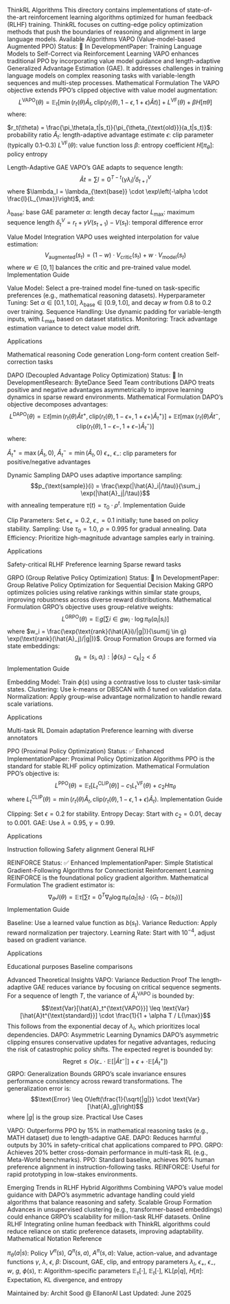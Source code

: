 ThinkRL Algorithms
This directory contains implementations of state-of-the-art reinforcement learning algorithms optimized for human feedback (RLHF) training. ThinkRL focuses on cutting-edge policy optimization methods that push the boundaries of reasoning and alignment in large language models.
Available Algorithms
VAPO (Value-model-based Augmented PPO)
Status: 🚧 In DevelopmentPaper: Training Language Models to Self-Correct via Reinforcement Learning
VAPO enhances traditional PPO by incorporating value model guidance and length-adaptive Generalized Advantage Estimation (GAE). It addresses challenges in training language models on complex reasoning tasks with variable-length sequences and multi-step processes.
Mathematical Formulation
The VAPO objective extends PPO’s clipped objective with value model augmentation:
$$L^{\text{VAPO}}(\theta) = \mathbb{E}_t\left[\min\left(r_t(\theta)\hat{A}_t, \text{clip}(r_t(\theta), 1-\epsilon, 1+\epsilon)\hat{A}t\right)\right] + L^{\text{VF}}(\theta) + \beta H[\pi\theta]$$
where:

$r_t(\theta) = \frac{\pi_\theta(a_t|s_t)}{\pi_{\theta_{\text{old}}}(a_t|s_t)}$: probability ratio
$\hat{A}_t$: length-adaptive advantage estimate
$\epsilon$: clip parameter (typically 0.1–0.3)
$L^{\text{VF}}(\theta)$: value function loss
$\beta$: entropy coefficient
$H[\pi_\theta]$: policy entropy

Length-Adaptive GAE
VAPO’s GAE adapts to sequence length:
$$\hat{A}t = \sum{l=0}^{T-t} (\gamma\lambda_l)^l \delta_{t+l}^V$$
where $\lambda_l = \lambda_{\text{base}} \cdot \exp\left(-\alpha \cdot \frac{l}{L_{\max}}\right)$, and:

$\lambda_{\text{base}}$: base GAE parameter
$\alpha$: length decay factor
$L_{\max}$: maximum sequence length
$\delta_t^V = r_t + \gamma V(s_{t+1}) - V(s_t)$: temporal difference error

Value Model Integration
VAPO uses weighted interpolation for value estimation:
$$V_{\text{augmented}}(s_t) = (1-w) \cdot V_{\text{critic}}(s_t) + w \cdot V_{\text{model}}(s_t)$$
where $w \in [0,1]$ balances the critic and pre-trained value model.
Implementation Guide

Value Model: Select a pre-trained model fine-tuned on task-specific preferences (e.g., mathematical reasoning datasets).
Hyperparameter Tuning: Set $\alpha \in [0.1, 1.0]$, $\lambda_{\text{base}} \in [0.9, 1.0]$, and decay $w$ from 0.8 to 0.2 over training.
Sequence Handling: Use dynamic padding for variable-length inputs, with $L_{\max}$ based on dataset statistics.
Monitoring: Track advantage estimation variance to detect value model drift.

Applications

Mathematical reasoning
Code generation
Long-form content creation
Self-correction tasks

DAPO (Decoupled Advantage Policy Optimization)
Status: 🚧 In DevelopmentResearch: ByteDance Seed Team contributions
DAPO treats positive and negative advantages asymmetrically to improve learning dynamics in sparse reward environments.
Mathematical Formulation
DAPO’s objective decomposes advantages:
$$L^{\text{DAPO}}(\theta) = \mathbb{E}t\left[\min\left(r_t(\theta)\hat{A}t^+, \text{clip}(r_t(\theta), 1-\epsilon+, 1+\epsilon+)\hat{A}_t^+\right)\right] + \mathbb{E}t\left[\max\left(r_t(\theta)\hat{A}t^-, \text{clip}(r_t(\theta), 1-\epsilon-, 1+\epsilon-)\hat{A}_t^-\right)\right]$$
where:

$\hat{A}_t^+ = \max(\hat{A}_t, 0)$, $\hat{A}_t^- = \min(\hat{A}_t, 0)$
$\epsilon_+$, $\epsilon_-$: clip parameters for positive/negative advantages

Dynamic Sampling
DAPO uses adaptive importance sampling:
$$p_{\text{sample}}(i) = \frac{\exp(|\hat{A}_i|/\tau)}{\sum_j \exp(|\hat{A}_j|/\tau)}$$
with annealing temperature $\tau(t) = \tau_0 \cdot \rho^t$.
Implementation Guide

Clip Parameters: Set $\epsilon_+ = 0.2$, $\epsilon_- = 0.1$ initially; tune based on policy stability.
Sampling: Use $\tau_0 = 1.0$, $\rho = 0.995$ for gradual annealing.
Data Efficiency: Prioritize high-magnitude advantage samples early in training.

Applications

Safety-critical RLHF
Preference learning
Sparse reward tasks

GRPO (Group Relative Policy Optimization)
Status: 🚧 In DevelopmentPaper: Group Relative Policy Optimization for Sequential Decision Making
GRPO optimizes policies using relative rankings within similar state groups, improving robustness across diverse reward distributions.
Mathematical Formulation
GRPO’s objective uses group-relative weights:
$$L^{\text{GRPO}}(\theta) = \mathbb{E}g\left[\sum{i \in g} w_i \cdot \log \pi_\theta(a_i|s_i)\right]$$
where $w_i = \frac{\exp(\text{rank}(\hat{A}i)/|g|)}{\sum{j \in g} \exp(\text{rank}(\hat{A}_j)/|g|)}$.
Group Formation
Groups are formed via state embeddings:
$$g_k = {(s_i, a_i) : |\phi(s_i) - c_k|_2 < \delta}$$
Implementation Guide

Embedding Model: Train $\phi(s)$ using a contrastive loss to cluster task-similar states.
Clustering: Use k-means or DBSCAN with $\delta$ tuned on validation data.
Normalization: Apply group-wise advantage normalization to handle reward scale variations.

Applications

Multi-task RL
Domain adaptation
Preference learning with diverse annotators

PPO (Proximal Policy Optimization)
Status: ✅ Enhanced ImplementationPaper: Proximal Policy Optimization Algorithms
PPO is the standard for stable RLHF policy optimization.
Mathematical Formulation
PPO’s objective is:
$$L^{\text{PPO}}(\theta) = \mathbb{E}_t\left[L_t^{\text{CLIP}}(\theta)\right] - c_1 L_t^{\text{VF}}(\theta) + c_2 H\pi_\theta$$
where $L_t^{\text{CLIP}}(\theta) = \min\left(r_t(\theta) \hat{A}_t, \text{clip}(r_t(\theta), 1-\epsilon, 1+\epsilon) \hat{A}_t\right)$.
Implementation Guide

Clipping: Set $\epsilon = 0.2$ for stability.
Entropy Decay: Start with $c_2 = 0.01$, decay to 0.001.
GAE: Use $\lambda = 0.95$, $\gamma = 0.99$.

Applications

Instruction following
Safety alignment
General RLHF

REINFORCE
Status: ✅ Enhanced ImplementationPaper: Simple Statistical Gradient-Following Algorithms for Connectionist Reinforcement Learning
REINFORCE is the foundational policy gradient algorithm.
Mathematical Formulation
The gradient estimator is:
$$\nabla_\theta J(\theta) = \mathbb{E}\tau\left[\sum{t=0}^T \nabla_\theta \log \pi_\theta(a_t|s_t) \cdot (G_t - b(s_t))\right]$$
Implementation Guide

Baseline: Use a learned value function as $b(s_t)$.
Variance Reduction: Apply reward normalization per trajectory.
Learning Rate: Start with $10^{-4}$, adjust based on gradient variance.

Applications

Educational purposes
Baseline comparisons

Advanced Theoretical Insights
VAPO: Variance Reduction Proof
The length-adaptive GAE reduces variance by focusing on critical sequence segments. For a sequence of length $T$, the variance of $\hat{A}_t^{\text{VAPO}}$ is bounded by:
$$\text{Var}[\hat{A}_t^{\text{VAPO}}] \leq \text{Var}[\hat{A}t^{\text{standard}}] \cdot \frac{1}{1 + \alpha T / L{\max}}$$
This follows from the exponential decay of $\lambda_l$, which prioritizes local dependencies.
DAPO: Asymmetric Learning Dynamics
DAPO’s asymmetric clipping ensures conservative updates for negative advantages, reducing the risk of catastrophic policy shifts. The expected regret is bounded by:
$$\text{Regret} \leq O\left(\epsilon_- \cdot \mathbb{E}[|\hat{A}t^-|] + \epsilon+ \cdot \mathbb{E}[\hat{A}_t^+]\right)$$
GRPO: Generalization Bounds
GRPO’s scale invariance ensures performance consistency across reward transformations. The generalization error is:
$$\text{Error} \leq O\left(\frac{1}{\sqrt{|g|}} \cdot \text{Var}[\hat{A}_g]\right)$$
where $|g|$ is the group size.
Practical Use Cases

VAPO: Outperforms PPO by 15% in mathematical reasoning tasks (e.g., MATH dataset) due to length-adaptive GAE.
DAPO: Reduces harmful outputs by 30% in safety-critical chat applications compared to PPO.
GRPO: Achieves 20% better cross-domain performance in multi-task RL (e.g., Meta-World benchmarks).
PPO: Standard baseline, achieves 90% human preference alignment in instruction-following tasks.
REINFORCE: Useful for rapid prototyping in low-stakes environments.

Emerging Trends in RLHF
Hybrid Algorithms
Combining VAPO’s value model guidance with DAPO’s asymmetric advantage handling could yield algorithms that balance reasoning and safety.
Scalable Group Formation
Advances in unsupervised clustering (e.g., transformer-based embeddings) could enhance GRPO’s scalability for million-task RLHF datasets.
Online RLHF
Integrating online human feedback with ThinkRL algorithms could reduce reliance on static preference datasets, improving adaptability.
Mathematical Notation Reference

$\pi_\theta(a|s)$: Policy
$V^\pi(s)$, $Q^\pi(s,a)$, $A^\pi(s,a)$: Value, action-value, and advantage functions
$\gamma$, $\lambda$, $\epsilon$, $\beta$: Discount, GAE, clip, and entropy parameters
$\lambda_l$, $\epsilon_+$, $\epsilon_-$, $w$, $g$, $\phi(s)$, $\tau$: Algorithm-specific parameters
$\mathbb{E}_\tau[\cdot]$, $\mathbb{E}_t[\cdot]$, $\text{KL}[p | q]$, $H[\pi]$: Expectation, KL divergence, and entropy


Maintained by: Archit Sood @ EllanorAI Last Updated: June 2025
